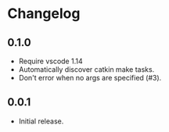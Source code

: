 # Changelog

## 0.1.0

* Require vscode 1.14
* Automatically discover catkin make tasks.
* Don't error when no args are specified (#3).

## 0.0.1

* Initial release.
